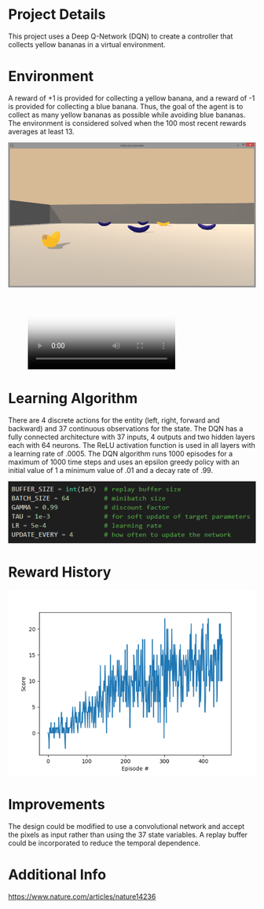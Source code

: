 # Project Details
This project uses a Deep Q-Network (DQN) to create a controller that collects yellow bananas in a virtual environment. 

# Environment
 A reward of +1 is provided for collecting a yellow banana, and a reward of -1 is provided for collecting a blue banana. Thus, the goal of the agent is to collect as many yellow bananas as possible while avoiding blue bananas. The environment is considered solved when the 100 most recent rewards averages at least 13.

 ![Environment](images/env.png)

<figure class="video_container">
  <video controls="true" allowfullscreen="true" poster="images/env.png">
    <source src="images/env.mp4" type="video/mp4">
  </video>
</figure>

# Learning Algorithm
There are 4 discrete actions for the entity (left, right, forward and backward) and 37 continuous observations for the state. The DQN has a fully connected architecture with 37 inputs, 4 outputs and two hidden layers each with 64 neurons. The ReLU activation function is used in all layers with a learning rate of .0005. The DQN algorithm runs 1000 episodes for a maximum of 1000 time steps and uses an epsilon greedy policy with an initial value of 1 a minimum value of .01 and a decay rate of .99.

![Hyperparameters](images/hyper.png)

# Reward History

![Training Profile](images/training.png)


# Improvements
The design could be modified to use a convolutional network and accept the pixels as input rather than using the 37 state variables. 
A replay buffer could be incorporated to reduce the temporal dependence. 

# Additional Info
https://www.nature.com/articles/nature14236
